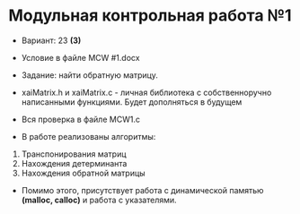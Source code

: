 # Модульная контрольная работа №1

- Вариант: 23 **(3)**
- Условие в файле MCW #1.docx
- Задание: найти обратную матрицу.

- xaiMatrix.h и xaiMatrix.c - личная библиотека с собственноручно написанными функциями. Будет дополняться в будущем
- Вся проверка в файле MCW1.c
- В работе реализованы алгоритмы:
1. Транспонирования матриц
2. Нахождения детерминанта
3. Нахождения обратной матрицы
- Помимо этого, присутствует работа с динамической памятью **(malloc, calloc)** и работа с указателями.
